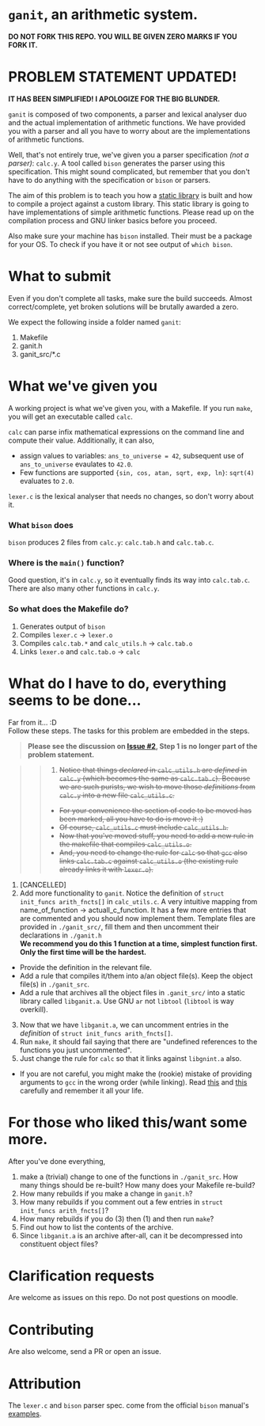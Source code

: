 # `ganit`, an arithmetic system.

__DO NOT FORK THIS REPO. YOU WILL BE GIVEN ZERO MARKS IF YOU FORK IT.__

# PROBLEM STATEMENT UPDATED!

__IT HAS BEEN SIMPLIFIED! I APOLOGIZE FOR THE BIG BLUNDER.__

`ganit` is composed of two components, a parser and lexical analyser duo and the actual implementation of arithmetic functions.
We have provided you with a parser and all you have to worry about are the implementations of arithmetic functions.

Well, that's not entirely true, we've given you a parser specification _(not a parser)_: `calc.y`. A tool called `bison` generates the parser using this specification. This might sound complicated, but remember that you don't have to do anything with the specification or `bison` or parsers.

The aim of this problem is to teach you how a [static library](http://www.adp-gmbh.ch/cpp/gcc/create_lib.html) is built and how to compile a project against a custom library. This static library is going to have implementations of simple arithmetic functions. Please read up on the compilation process and GNU linker basics before you proceed.

Also make sure your machine has `bison` installed. Their must be a package for your OS. To check if you have it or not see output of `which bison`.

# What to submit

Even if you don't complete all tasks, make sure the build succeeds. Almost correct/complete, yet broken solutions will be brutally awarded a zero.

We expect the following inside a folder named `ganit`:

1. Makefile
2. ganit.h
3. ganit_src/*.c

# What we've given you

A working project is what we've given you, with a Makefile.
If you run `make`, you will get an executable called `calc`.

`calc` can parse infix mathematical expressions on the command line and compute their value. Additionally, it can also,

* assign values to variables: `ans_to_universe = 42`, subsequent use of `ans_to_universe` evaulates to `42.0`.
* Few functions are supported `{sin, cos, atan, sqrt, exp, ln}`: `sqrt(4)` evaluates to `2.0`.

`lexer.c` is the lexical analyser that needs no changes, so don't worry about it.

### What `bison` does

`bison` produces 2 files from `calc.y`: `calc.tab.h` and `calc.tab.c`. 

### Where is the `main()` function?

Good question, it's in `calc.y`, so it eventually finds its way into `calc.tab.c`. There are also many other functions in `calc.y`.

### So what does the Makefile do?

1. Generates output of `bison`
2. Compiles `lexer.c` -> `lexer.o`
3. Compiles `calc.tab.*` and `calc_utils.h` -> `calc.tab.o`
4. Links `lexer.o` and `calc.tab.o` -> `calc`

# What do I have to do, everything seems to be done...

Far from it... :D <br>
Follow these steps. The tasks for this problem are embedded in the steps.

> **Please see the discussion on [Issue #2](#2), Step 1 is no longer part of the problem statement.**

>> 1. ~~Notice that things _declared_ in `calc_utils.h` are _defined_ in `calc.y` (which becomes the same as `calc.tab.c`). Because we are such purists, we wish to move those _definitions_ from `calc.y` into a new file `calc_utils.c`.~~
>>  - ~~For your convenience the section of code to be moved has been marked, all you have to do is move it :)~~
>>  - ~~Of course, `calc_utils.c` must include `calc_utils.h`.~~
>>  - ~~Now that you've moved stuff, you need to add a new rule in the makefile that compiles `calc_utils.o`.~~
>>  - ~~And, you need to change the rule for `calc` so that `gcc` also links `calc.tab.c` against `calc_utils.o` (the existing rule already links it with `lexer.o`).~~

1. [CANCELLED]
2. Add more functionality to `ganit`. Notice the definition of `struct init_funcs arith_fncts[]` in `calc_utils.c`. A very intuitive mapping from name_of_function -> actuall_c_function.
It has a few more entries that are commented and you should now implement them. Template files are provided in `./ganit_src/`, fill them and then uncomment their declarations in `./ganit.h` <br>
**We recommend you do this 1 function at a time, simplest function first. Only the first time will be the hardest.**
  - Provide the definition in the relevant file.
  - Add a rule that compiles it/them into a/an object file(s). Keep the object file(s) in `./ganit_src`.
  - Add a rule that archives all the object files in `.ganit_src/` into a static library called `libganit.a`. Use GNU `ar` not `libtool` (`libtool` is way overkill).
3. Now that we have `libganit.a`, we can uncomment entries in the _definition_ of `struct init_funcs arith_fncts[]`.
4. Run `make`, it should fail saying that there are "undefined references to the functions you just uncommented".
5. Just change the rule for `calc` so that it links against `libgnint.a` also.
  - If you are not careful, you might make the (rookie) mistake of providing arguments to `gcc` in the wrong order (while linking). Read [this](https://gcc.gnu.org/onlinedocs/gcc/Link-Options.html) and [this](http://tldp.org/HOWTO/Program-Library-HOWTO/static-libraries.html) carefully and remember it all your life.

# For those who liked this/want some more. 

After you've done everything,

1. make a (trivial) change to one of the functions in `./ganit_src`. How many things should be re-built? How many does your Makefile re-build?
2. How many rebuilds if you make a change in `ganit.h`?
3. How many rebuilds if you comment out a few entries in `struct init_funcs arith_fncts[]`?
4. How many rebuilds if you do (3) then (1) and then run `make`?
5. Find out how to list the contents of the archive.
6. Since `libganit.a` is an archive after-all, can it be decompressed into constituent object files?

# Clarification requests

Are welcome as issues on this repo. Do not post questions on moodle.

# Contributing

Are also welcome, send a PR or open an issue.

# Attribution

The `lexer.c` and `bison` parser spec. come from the official `bison` manual's [examples](https://www.gnu.org/software/bison/manual/html_node/Examples.html#Examples).
